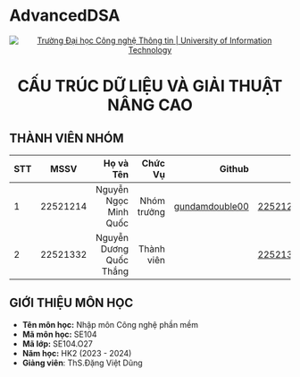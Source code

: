 # AdvancedDSA
<!-- Banner -->
<p align="center">
  <a href="https://www.uit.edu.vn/" title="Trường Đại học Công nghệ Thông tin" style="border: none;">
    <img src="https://i.imgur.com/WmMnSRt.png" alt="Trường Đại học Công nghệ Thông tin | University of Information Technology">
  </a>
</p>

<h1 align="center"><b>CẤU TRÚC DỮ LIỆU VÀ GIẢI THUẬT NÂNG CAO</b></h>

## THÀNH VIÊN NHÓM
| STT    | MSSV          | Họ và Tên              |Chức Vụ    | Github                                                  | Email                   |
| ------ |:-------------:| ----------------------:|----------:|--------------------------------------------------------:|-------------------------:
| 1      | 22521214      | Nguyễn Ngọc Minh Quốc  |Nhóm trưởng|[gundamdouble00](https://github.com/gundamdouble00)               |22521214@gm.uit.edu.vn   |
| 2      | 22521332      | Nguyễn Dương Quốc Thắng|Thành viên |     |22521332@gm.uit.edu.vn   |

## GIỚI THIỆU MÔN HỌC
* **Tên môn học:** Nhập môn Công nghệ phần mềm
* **Mã môn học:** SE104
* **Mã lớp:** SE104.O27
* **Năm học:** HK2 (2023 - 2024)
* **Giảng viên**: ThS.Đặng Việt Dũng
